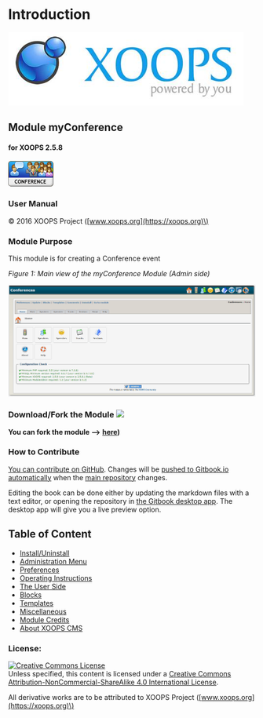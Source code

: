 # Introduction

![logoXoops.jpg](.gitbook/assets/logoxoops.jpg)

## Module myConference

#### for XOOPS 2.5.8

![logoModule.png](.gitbook/assets/logomodule.png)

### User Manual

© 2016 XOOPS Project \([www.xoops.org](https://xoops.org)\)

### Module Purpose

This module is for creating a Conference event

 _Figure 1: Main view of the myConference Module \(Admin side\)_

![image001.png](.gitbook/assets/image001.png)

### Download/Fork the Module ![](https://xoops.org/images/forkit.png)

**You can fork the module --&gt;** [**here**](https://github.com/XoopsModules25x/myconference)**\)**

### How to Contribute

[You can contribute on GitHub](https://github.com/XoopsDocs/myconference-tutorial). Changes will be [pushed to Gitbook.io automatically](https://www.gitbook.com/book/xoops/myconference-tutorial/activity) when the [main repository](https://github.com/XoopsDocs/myconference-tutorial) changes.

Editing the book can be done either by updating the markdown files with a text editor, or opening the repository in [the Gitbook desktop app](https://github.com/GitbookIO/editor/blob/master/README.md). The desktop app will give you a live preview option.

## Table of Content

* [Install/Uninstall](install-uninstall.md)
* [Administration Menu](administration-menu.md)
* [Preferences](preferences.md)
* [Operating Instructions](operating-instructions.md)
* [The User Side](the-user-side.md)
* [Blocks](blocks.md)
* [Templates](templates.md)
* [Miscellaneous](other.md) 
* [Module Credits](module-credits.md)
* [About XOOPS CMS](about-xoops-cms.md)

### License:

[![Creative Commons License](https://i.creativecommons.org/l/by-nc-sa/4.0/88x31.png)](http://creativecommons.org/licenses/by-nc-sa/4.0/)  
Unless specified, this content is licensed under a [Creative Commons Attribution-NonCommercial-ShareAlike 4.0 International License](http://creativecommons.org/licenses/by-nc-sa/4.0/).

All derivative works are to be attributed to XOOPS Project \([www.xoops.org](https://xoops.org)\)

